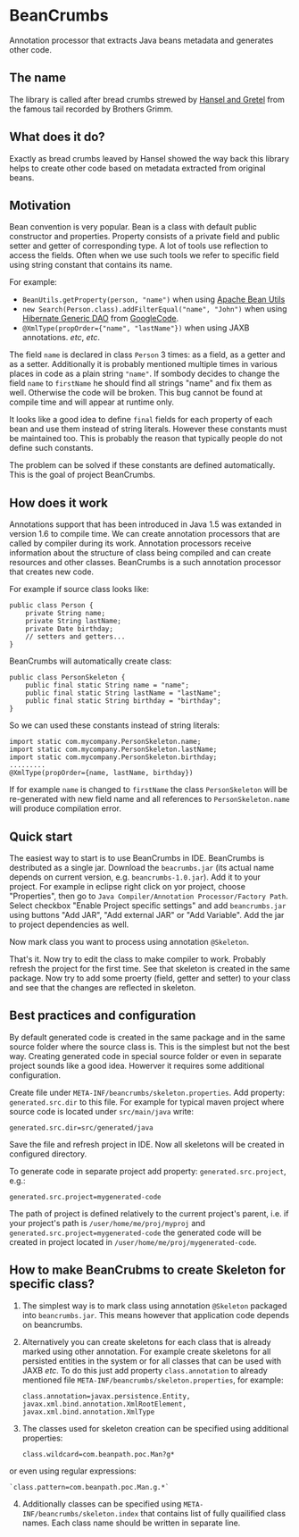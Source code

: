 BeanCrumbs
==========

Annotation processor that extracts Java beans metadata and generates other code. 


The name
--------

The library is called after bread crumbs strewed by [Hansel and Gretel](http://en.wikipedia.org/wiki/Hansel_and_Gretel) from the famous tail recorded by Brothers Grimm. 


What does it do?
----------------

Exactly as bread crumbs leaved by Hansel showed the way back this library helps to create other code based on metadata extracted from original beans. 


Motivation
----------
Bean convention is very popular. Bean is a class with default public constructor and properties. Property consists of a private field and public setter and getter of corresponding type. A lot of tools use reflection to access the fields. Often when we use such tools we refer to specific field using string constant that contains its name. 

For example:

* `BeanUtils.getProperty(person, "name")` when using [Apache Bean Utils](http://commons.apache.org/proper/commons-beanutils/)
* `new Search(Person.class).addFilterEqual("name", "John")` when using [Hibernate Generic DAO](https://code.google.com/p/hibernate-generic-dao/) from [GoogleCode](https://code.google.com/).
*  `@XmlType(propOrder={"name", "lastName"})` when using JAXB annotations. 
*etc*, *etc*. 

The field `name` is declared in class `Person` 3 times: as a field, as a getter and as a setter. Additionally it is probably mentioned multiple times in various places in code as a plain string `"name"`. If sombody decides to change the field `name` to `firstName` he should find all strings "name" and fix them as well. Otherwise the code will be broken. This bug cannot be found at compile time and will appear at runtime only. 

It looks like a good idea to define `final` fields for each property of each bean and use them instead of string literals. However these constants must be maintained too. This is probably the reason that typically people do not define such constants. 

The problem can be solved if these constants are defined automatically. This is the goal of project BeanCrumbs. 


How does it work
----------------
Annotations support that has been introduced in Java 1.5 was extanded in version 1.6 to compile time. We can create annotation processors that are called by compiler during its work. Annotation processors receive information about the structure of class being compiled and can create resources and other classes. BeanCrumbs is a such annotation processor that creates new code. 

For example if source class looks like:

    public class Person {
        private String name;
        private String lastName;
        private Date birthday;
        // setters and getters...
    }

BeanCrumbs will automatically create class:

    public class PersonSkeleton {
        public final static String name = "name";
        public final static String lastName = "lastName";
        public final static String birthday = "birthday";
    }

So we can used these constants instead of string literals:

    import static com.mycompany.PersonSkeleton.name;
    import static com.mycompany.PersonSkeleton.lastName;
    import static com.mycompany.PersonSkeleton.birthday;
    .........
    @XmlType(propOrder={name, lastName, birthday})


If for example `name`  is changed to `firstName` the class `PersonSkeleton` will be re-generated with new field name and all references to `PersonSkeleton.name` will produce compilation error. 


Quick start
-----------
The easiest way to start is to use BeanCrumbs in IDE. BeanCrumbs is destributed as a single jar. 
Download the `beacrumbs.jar` (its actual name depends on current version, e.g. `beancrumbs-1.0.jar`).
Add it to your project. For example in eclipse right click on yor project, choose "Properties", then go to `Java Compiler/Annotation Processor/Factory Path`. Select checkbox "Enable Project specific settings" and add `beancrumbs.jar` using buttons "Add JAR", "Add external JAR" or "Add Variable". Add the jar to project dependencies as well. 

Now mark class you want to process using annotation `@Skeleton`.

That's it. Now try to edit the class to make compiler to work. Probably refresh the project for the first time. See that skeleton is created in the same package. Now try to add some proerty (field, getter and setter) to your class and see that the changes are reflected in skeleton. 


Best practices and configuration
--------------------------------
By default generated code is created in the same package and in the same source folder where the source class is. This is the simplest but not the best way. Creating generated code in special source folder or even in separate project sounds like a good idea. Howerver it requires some additional configuration. 

Create file  under `META-INF/beancrumbs/skeleton.properties`. Add property: `generated.src.dir` to this file. For example for typical maven project where source code is located under `src/main/java` write:

    generated.src.dir=src/generated/java

Save the file and refresh project in IDE. Now all skeletons will be created in configured directory. 

To generate code in separate project add property: `generated.src.project`, e.g.:

    generated.src.project=mygenerated-code
    
The path of project is defined relatively to the current project's parent, i.e. if your project's path is `/user/home/me/proj/myproj` and `generated.src.project=mygenerated-code` the generated code will be created in project located in `/user/home/me/proj/mygenerated-code`.


How to make BeanCrubms to create Skeleton for specific class?
-------------------------------------------------------------
1. The simplest way is to mark class using annotation `@Skeleton` packaged into `beancrumbs.jar`. This means however that application code depends on beancrumbs. 
2. Alternatively you can create skeletons for each class that is already marked using other annotation. For example create skeletons for all persisted entities in the system or for all classes that can be used with JAXB *etc*. To do this just add property `class.annotation` to already mentioned file  `META-INF/beancrumbs/skeleton.properties`, for example:
    
    `class.annotation=javax.persistence.Entity, javax.xml.bind.annotation.XmlRootElement, javax.xml.bind.annotation.XmlType`

3. The classes used for skeleton creation can be specified using additional properties:

    `class.wildcard=com.beanpath.poc.Man?g*`

or even using regular expressions:

    `class.pattern=com.beanpath.poc.Man.g.*`

4. Additionally classes can be specified using `META-INF/beancrumbs/skeleton.index` that contains list of fully quailified class names. Each class name should be written in separate line. 
    
    
    
    
